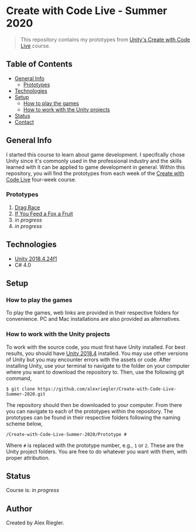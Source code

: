 # Create with Code Live - Summer 2020
> This repository contains my prototypes from [Unity's Create with Code Live](https://learn.unity.com/course/create-with-code-live-summer-2020 "Create with Code Live - Summer 2020 - Unity Learn") course.

## Table of Contents
* [General Info](#general-info)
  * [Prototypes](#prototypes)
* [Technologies](#technologies)
* [Setup](#setup)
  * [How to play the games](#how-to-play-the-games)
  * [How to work with the Unity projects](#how-to-work-with-the-unity-projects)
* [Status](#status)
* [Contact](#contact)

## General Info
I started this course to learn about game development. I specifcally chose Unity since it's commonly used in the professional industry and the skills learned with it can be applied to game development in general. Within this repository, you will find the prototypes from each week of the [Create with Code Live](https://learn.unity.com/course/create-with-code-live-summer-2020 "Create with Code Live - Summer 2020 - Unity Learn") four-week course.

### Prototypes
1. [Drag Race](./Prototype%201)
2. [If You Feed a Fox a Fruit](./Prototype%202)
3. _in progress_
4. _in progress_

## Technologies
* [Unity 2018.4.24f1](https://unity3d.com/unity/qa/lts-releases "LTS Releases - Unity")
* C# 4.0

## Setup
### How to play the games
To play the games, web links are provided in their respective folders for convenience. PC and Mac installations are also provided as alternatives.

### How to work with the Unity projects
To work with the source code, you must first have Unity installed. For best results, you should have [Unity 2018.4](https://unity3d.com/unity/qa/lts-releases "LTS Releases - Unity") installed. You may use other versions of Unity but you may encounter errors with the assets or code. After installing Unity, use your terminal to navigate to the folder on your computer where you want to download the repository to. Then, use the following git command,

`$ git clone https://github.com/alexriegler/Create-with-Code-Live-Summer-2020.git`

The repository should then be downloaded to your computer. From there you can navigate to each of the prototypes within the repository. The prototypes can be found in their respective folders following the naming scheme below,

`/Create-with-Code-Live-Summer-2020/Prototype #`

Where `#` is replaced with the prototype number, e.g., `1` or `2`. These are the Unity project folders. You are free to do whatever you want with them, with proper attribution.

## Status
Course is: _in progress_

## Author
Created by Alex Riegler.
